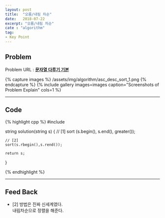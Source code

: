 ```yaml
---
layout: post
title:  "오름/내림 차순"
date:   2018-07-22
excerpt: "오름/내림 차순"
cate : "algorithm"
tag:
- Key Point
---
```


## Problem

Problem URL : **[문자열 다루기 기본](https://programmers.co.kr/learn/courses/30/lessons/12917)**

{% capture images %}
    /assets/img/algorithm/asc_desc_sort_1.png
{% endcapture %}
{% include gallery images=images caption="Screenshots of Problem Explain" cols=1 %}

---

## Code
{% highlight cpp %}
#include <functional>

string solution(string s) {
    // [1]
    sort (s.begin(), s.end(), greater<char>());

    // [2]
    sort(s.rbegin(),s.rend());

    return s;
}


{% endhighlight %}

---


## Feed Back 

* [2] 방법은 진짜 신세계였다. <br> 내림차순으로 정렬을 해준다.